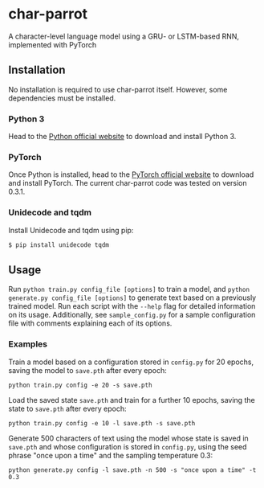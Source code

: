 # char-parrot
A character-level language model using a GRU- or LSTM-based RNN, implemented with PyTorch  

## Installation
No installation is required to use char-parrot itself. However, some dependencies must be installed.  

### Python 3
Head to the [Python official website](https://python.org) to download and install Python 3.

### PyTorch
Once Python is installed, head to the [PyTorch official website](http://pytorch.org) to download and install PyTorch. The current char-parrot code
was tested on version 0.3.1.

### Unidecode and tqdm
Install Unidecode and tqdm using pip:
```bash
$ pip install unidecode tqdm
```

## Usage

Run ```python train.py config_file [options]``` to train a model, and ```python generate.py config_file [options]``` to generate text based on a previously trained model. Run each script with the ```--help``` flag for detailed information on its usage. Additionally, see ```sample_config.py``` for a sample configuration file with comments explaining each of its options.

### Examples

Train a model based on a configuration stored in ```config.py``` for 20 epochs, saving the model to ```save.pth``` after every epoch:
```
python train.py config -e 20 -s save.pth
```
Load the saved state ```save.pth``` and train for a further 10 epochs, saving the state to ```save.pth``` after every epoch:
```
python train.py config -e 10 -l save.pth -s save.pth
```
Generate 500 characters of text using the model whose state is saved in ```save.pth``` and whose configuration is stored in ```config.py```, using the seed phrase "once upon a time" and the sampling temperature 0.3:
```
python generate.py config -l save.pth -n 500 -s "once upon a time" -t 0.3
```
